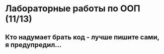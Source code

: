 # Лабораторные работы по ООП (11/13)

## Кто надумает брать код - лучше пишите сами, я предупредил...